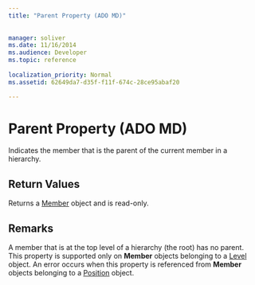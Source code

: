 ```yaml
---
title: "Parent Property (ADO MD)"
 
 
manager: soliver
ms.date: 11/16/2014
ms.audience: Developer
ms.topic: reference
  
localization_priority: Normal
ms.assetid: 62649da7-d35f-f11f-674c-28ce95abaf20

---
```


# Parent Property (ADO MD)

Indicates the member that is the parent of the current member in a hierarchy.
  
## Return Values

Returns a [Member](member-object-ado-md.md) object and is read-only. 
  
## Remarks

A member that is at the top level of a hierarchy (the root) has no parent. This property is supported only on **Member** objects belonging to a [Level](level-object-ado-md.md) object. An error occurs when this property is referenced from **Member** objects belonging to a [Position](position-object-ado-md.md) object. 
  

